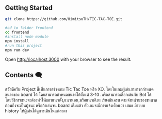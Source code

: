 ## Getting Started

```bash
git clone https://github.com/HimitsuTH/TIC-TAC-TOE.git

#cd to folder frontend
cd frontend
#install node module
npm install 
#run this project
npm run dev

```

Open [http://localhost:3000](http://localhost:3000) with your browser to see the result.


## Contents 🗨️

<p>สวัสดีครับ Project นี้เป็นการสร้างเกม Tic Tac Toe หรือ XO. โดยในเกมผู้เล่นสามารถกำหนดขนาดของ board ได้ โดยสามารถกำหนดขนาดได้ตั้งแต่ 3-10 .หรือสามารถเลือกเล่นกับ Bot ได้ โดยวิธีการชนะจะต้องทำให้แถวแนวตั้ง,แนวนอน,หรือแนวเฉียง เรียงกันครบ ตามจำหน่วยของขหนาด ก่อนถึงจะเป็นผู้ชนะ หรือถ้าเล่นจน board เต็มแล้ว ตัวเกมจะมีการแจ้งเตือนว่า เสมอ มีระบบ history ให้ผู้เล่นได้ดูการเดินในแต่ละตา</p>
